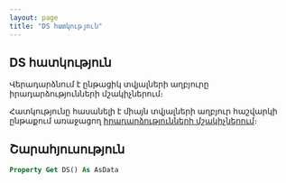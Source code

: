 ```yaml
---
layout: page
title: "DS հատկություն"
---
```


## DS հատկություն

Վերադարձնում է ընթացիկ տվյալների աղբյուրը իրադարձությունների մշակիչներում։

Հատկությունը հասանելի է միայն տվյալների աղբյուր հաշվարկի ընթաքում առաջացող [իրադարձությունների մշակիչներում](../../../ScriptProcs/Events_Sequence_Data.md)։

## Շարահյուսություն

``` vb
Property Get DS() As AsData
```
